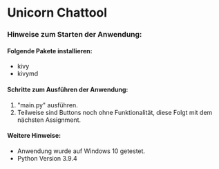# Unicorn Chattool

### Hinweise zum Starten der Anwendung:

#### Folgende Pakete installieren:
* kivy
* kivymd

#### Schritte zum Ausführen der Anwendung:

1) "main.py" ausführen.
2) Teilweise sind Buttons noch ohne Funktionalität,
diese Folgt mit dem nächsten Assignment.


#### Weitere Hinweise:
- Anwendung wurde auf Windows 10 getestet.
- Python Version 3.9.4

